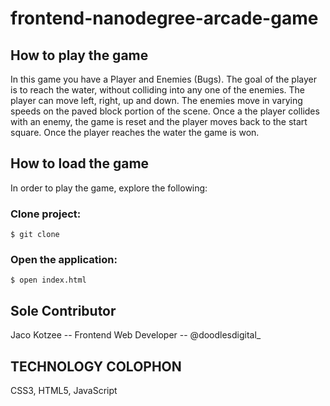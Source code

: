frontend-nanodegree-arcade-game
===============================

## How to play the game

In this game you have a Player and Enemies (Bugs). The goal of the player is to reach the water, without colliding into any one of the enemies. The player can move left, right, up and down. The enemies move in varying speeds on the paved block portion of the scene. Once a the player collides with an enemy, the game is reset and the player moves back to the start square. Once the player reaches the water the game is won.

## How to load the game

In order to play the game, explore the following:

### Clone project:

`$ git clone`

### Open the application:

`$ open index.html`

## Sole Contributor
Jaco Kotzee -- Frontend Web Developer -- @doodlesdigital_

## TECHNOLOGY COLOPHON
CSS3, HTML5, JavaScript